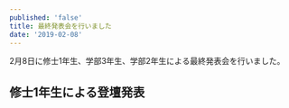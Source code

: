 ```yaml
---
published: 'false'
title: 最終発表会を行いました
date: '2019-02-08'
---
```

2月8日に修士1年生、学部3年生、学部2年生による最終発表会を行いました。

## 修士1年生による登壇発表

